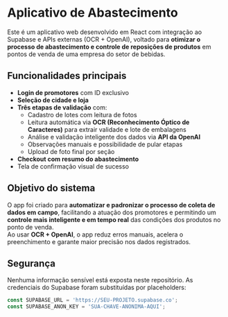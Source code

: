 # Aplicativo de Abastecimento

Este é um aplicativo web desenvolvido em React com integração ao Supabase e APIs externas (OCR + OpenAI), voltado para **otimizar o processo de abastecimento e controle de reposições de produtos** em pontos de venda de uma empresa do setor de bebidas.

## Funcionalidades principais

- **Login de promotores** com ID exclusivo
- **Seleção de cidade e loja**
- **Três etapas de validação** com:
  - Cadastro de lotes com leitura de fotos
  - Leitura automática via **OCR (Reconhecimento Óptico de Caracteres)** para extrair validade e lote de embalagens
  - Análise e validação inteligente dos dados via **API da OpenAI**
  - Observações manuais e possibilidade de pular etapas
  - Upload de foto final por seção
- **Checkout com resumo do abastecimento**
- Tela de confirmação visual de sucesso

## Objetivo do sistema

O app foi criado para **automatizar e padronizar o processo de coleta de dados em campo**, facilitando a atuação dos promotores e permitindo um **controle mais inteligente e em tempo real** das condições dos produtos no ponto de venda.  
Ao usar **OCR + OpenAI**, o app reduz erros manuais, acelera o preenchimento e garante maior precisão nos dados registrados.

## Segurança

Nenhuma informação sensível está exposta neste repositório. As credenciais do Supabase foram substituídas por placeholders:

```ts
const SUPABASE_URL = 'https://SEU-PROJETO.supabase.co';
const SUPABASE_ANON_KEY = 'SUA-CHAVE-ANONIMA-AQUI';
